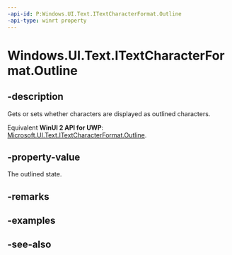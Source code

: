 ```yaml
---
-api-id: P:Windows.UI.Text.ITextCharacterFormat.Outline
-api-type: winrt property
---
```


<!-- Property syntax
public Windows.UI.Text.FormatEffect Outline { get;  set; }
-->

# Windows.UI.Text.ITextCharacterFormat.Outline

## -description
Gets or sets whether characters are displayed as outlined characters.

Equivalent **WinUI 2 API for UWP**: [Microsoft.UI.Text.ITextCharacterFormat.Outline](/windows/winui/api/microsoft.ui.text.itextcharacterformat.outline).

## -property-value
The outlined state.

## -remarks

## -examples

## -see-also
